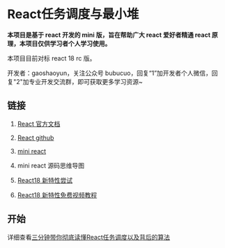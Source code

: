 # React任务调度与最小堆

**本项目是基于 react 开发的 mini 版，旨在帮助广大 react 爱好者精通 react 原理，本项目仅供学习者个人学习使用。**

本项目目前对标 react 18 rc 版。

开发者：gaoshaoyun，关注公众号 bubucuo，回复“1”加开发者个人微信，回复"2"加专业开发交流群，即可获取更多学习资源~



## 链接

1. [React 官方文档](https://react.docschina.org/)

2. [React github](https://github.com/facebook/react/)

3. [mini react](https://github.com/bubucuo/mini-react)

4. mini react 源码思维导图

5. [React18 新特性尝试](https://github.com/bubucuo/react18-ice)

6. [React18 新特性免费视频教程](https://www.bilibili.com/video/BV1rK4y137D3/)



## 开始

详细查看[三分钟带你彻底读懂React任务调度以及背后的算法](https://juejin.cn/post/7051878454433677319)


